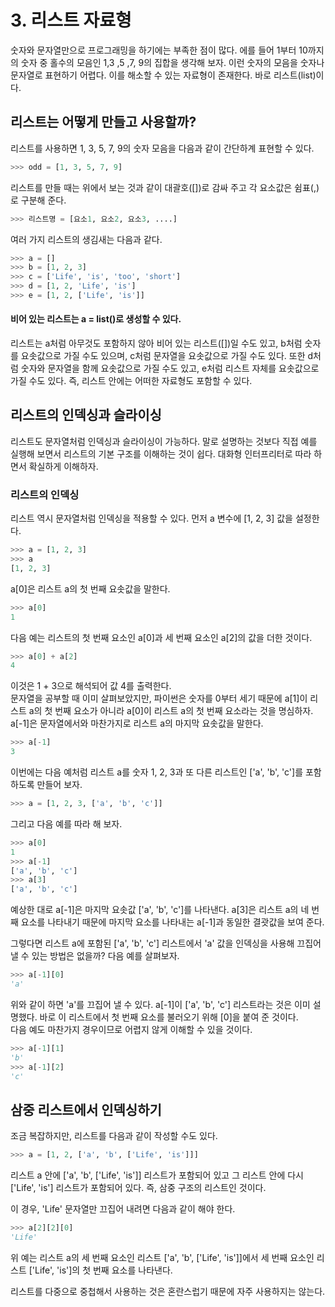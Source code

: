 # 3. 리스트 자료형
숫자와 문자열만으로 프로그래밍을 하기에는 부족한 점이 많다. 에를 들어 1부터 10까지의 숫자 중 홀수의 모음인 1,3 ,5 ,7, 9의 집합을 생각해 보자. 이런 숫자의 모음을 숫자나 문자열로 표현하기 어렵다. 이를 해소할 수 있는 자료형이 존재한다. 바로 리스트(list)이다.

## 리스트는 어떻게 만들고 사용할까?
리스트를 사용하면 1, 3, 5, 7, 9의 숫자 모음을 다음과 같이 간단하계 표현할 수 있다.
```python
>>> odd = [1, 3, 5, 7, 9]
```
리스트를 만들 때는 위에서 보는 것과 같이 대괄호([])로 감싸 주고 각 요소값은 쉼표(,)로 구분해 준다.
```python
>>> 리스트명 = [요소1, 요소2, 요소3, ....]
```
여러 가지 리스트의 생김새는 다음과 같다.
```python
>>> a = []
>>> b = [1, 2, 3]
>>> c = ['Life', 'is', 'too', 'short']
>>> d = [1, 2, 'Life', 'is']
>>> e = [1, 2, ['Life', 'is']]
```
#### 비어 있는 리스트는 a = list()로 생성할 수 있다.   
리스트는 a처럼 아무것도 포함하지 않아 비어 있는 리스트([])일 수도 있고, b처럼 숫자를 요솟값으로 가질 수도 있으며, c처럼 문자열을 요솟값으로 가질 수도 있다. 또한 d처럼 숫자와 문자열을 함께 요솟값으로 가질 수도 있고, e처럼 리스트 자체를 요솟값으로 가질 수도 있다. 즉, 리스트 안에는 어떠한 자료형도 포함할 수 있다.

## 리스트의 인덱싱과 슬라이싱
리스트도 문자열처럼 인덱싱과 슬라이싱이 가능하다. 말로 설명하는 것보다 직접 예를 실행해 보면서 리스트의 기본 구조를 이해하는 것이 쉽다. 대화형 인터프리터로 따라 하면서 확실하게 이해하자.

### 리스트의 인덱싱
리스트 역시 문자열처럼 인덱싱을 적용할 수 있다. 먼저 a 변수에 [1, 2, 3] 값을 설정한다.
```python
>>> a = [1, 2, 3]
>>> a
[1, 2, 3]
```
a[0]은 리스트 a의 첫 번째 요솟값을 말한다.
```python
>>> a[0]
1
```
다음 예는 리스트의 첫 번째 요소인 a[0]과 세 번째 요소인 a[2]의 값을 더한 것이다.
```python
>>> a[0] + a[2]
4
```
이것은 1 + 3으로 해석되어 값 4를 출력한다.   
문자열을 공부할 때 이미 살펴보았지만, 파이썬은 숫자를 0부터 세기 때문에 a[1]이 리스트 a의 첫 번째 요소가 아니라 a[0]이 리스트 a의 첫 번째 요소라는 것을 명심하자. a[-1]은 문자열에서와 마찬가지로 리스트 a의 마지막 요솟값을 말한다.
```python
>>> a[-1]
3
```
이번에는 다음 예처럼 리스트 a를 숫자 1, 2, 3과 또 다른 리스트인 ['a', 'b', 'c']를 포함하도록 만들어 보자.
```python
>>> a = [1, 2, 3, ['a', 'b', 'c']]
```
그리고 다음 예를 따라 해 보자.
```python
>>> a[0]
1
>>> a[-1]
['a', 'b', 'c']
>>> a[3]
['a', 'b', 'c']
```
예상한 대로 a[-1]은 마지막 요솟값 ['a', 'b', 'c']를 나타낸다. a[3]은 리스트 a의 네 번째 요소를 나타내기 때문에 마지막 요소를 나타내는 a[-1]과 동일한 결괏값을 보여 준다.

그렇다면 리스트 a에 포함된 ['a', 'b', 'c'] 리스트에서 'a' 값을 인덱싱을 사용해 끄집어 낼 수 있는 방법은 없을까? 다음 예를 살펴보자.
```python
>>> a[-1][0]
'a'
```
위와 같이 하면 'a'를 끄집어 낼 수 있다. a[-1]이 ['a', 'b', 'c'] 리스트라는 것은 이미 설명했다. 바로 이 리스트에서 첫 번째 요소를 불러오기 위해 [0]을 붙여 준 것이다.         
다음 예도 마찬가지 경우이므로 어렵지 않게 이해할 수 있을 것이다.
```python
>>> a[-1][1]
'b'
>>> a[-1][2]
'c'
```
## **삼중 리스트에서 인덱싱하기**
조금 복잡하지만, 리스트를 다음과 같이 작성할 수도 있다.
```python
>>> a = [1, 2, ['a', 'b', ['Life', 'is']]]
```
리스트 a 안에 ['a', 'b', ['Life', 'is']] 리스트가 포함되어 있고 그 리스트 안에 다시 ['Life', 'is'] 리스트가 포함되어 있다. 즉, 삼중 구조의 리스트인 것이다.

이 경우, 'Life' 문자열만 끄집어 내려면 다음과 같이 해야 한다.
```python
>>> a[2][2][0]
'Life'
```
위 예는 리스트 a의 세 번째 요소인 리스트 ['a', 'b', ['Life', 'is']]에서 세 번째 요소인 리스트 ['Life', 'is']의 첫 번째 요소를 나타낸다.

리스트를 다중으로 중첩해서 사용하는 것은 혼란스럽기 때문에 자주 사용하지는 않는다.